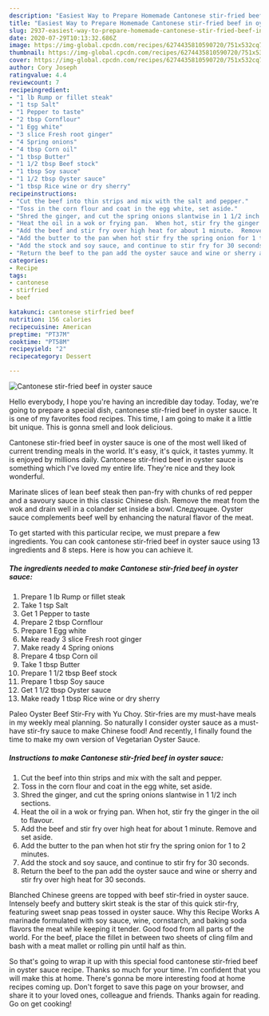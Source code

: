 ```yaml
---
description: "Easiest Way to Prepare Homemade Cantonese stir-fried beef in oyster sauce"
title: "Easiest Way to Prepare Homemade Cantonese stir-fried beef in oyster sauce"
slug: 2937-easiest-way-to-prepare-homemade-cantonese-stir-fried-beef-in-oyster-sauce
date: 2020-07-29T10:13:32.686Z
image: https://img-global.cpcdn.com/recipes/6274435810590720/751x532cq70/cantonese-stir-fried-beef-in-oyster-sauce-recipe-main-photo.jpg
thumbnail: https://img-global.cpcdn.com/recipes/6274435810590720/751x532cq70/cantonese-stir-fried-beef-in-oyster-sauce-recipe-main-photo.jpg
cover: https://img-global.cpcdn.com/recipes/6274435810590720/751x532cq70/cantonese-stir-fried-beef-in-oyster-sauce-recipe-main-photo.jpg
author: Cory Joseph
ratingvalue: 4.4
reviewcount: 7
recipeingredient:
- "1 lb Rump or fillet steak"
- "1 tsp Salt"
- "1 Pepper to taste"
- "2 tbsp Cornflour"
- "1 Egg white"
- "3 slice Fresh root ginger"
- "4 Spring onions"
- "4 tbsp Corn oil"
- "1 tbsp Butter"
- "1 1/2 tbsp Beef stock"
- "1 tbsp Soy sauce"
- "1 1/2 tbsp Oyster sauce"
- "1 tbsp Rice wine or dry sherry"
recipeinstructions:
- "Cut the beef into thin strips and mix with the salt and pepper."
- "Toss in the corn flour and coat in the egg white, set aside."
- "Shred the ginger, and cut the spring onions slantwise in 1 1/2 inch sections."
- "Heat the oil in a wok or frying pan.  When hot, stir fry the ginger in the oil to flavour."
- "Add the beef and stir fry over high heat for about 1 minute.  Remove and set aside."
- "Add the butter to the pan when hot stir fry the spring onion for 1 to 2 minutes."
- "Add the stock and soy sauce, and continue to stir fry for 30 seconds."
- "Return the beef to the pan add the oyster sauce and wine or sherry and stir fry over high heat for 30 seconds."
categories:
- Recipe
tags:
- cantonese
- stirfried
- beef

katakunci: cantonese stirfried beef 
nutrition: 156 calories
recipecuisine: American
preptime: "PT37M"
cooktime: "PT58M"
recipeyield: "2"
recipecategory: Dessert

---
```



![Cantonese stir-fried beef in oyster sauce](https://img-global.cpcdn.com/recipes/6274435810590720/751x532cq70/cantonese-stir-fried-beef-in-oyster-sauce-recipe-main-photo.jpg)

Hello everybody, I hope you're having an incredible day today. Today, we're going to prepare a special dish, cantonese stir-fried beef in oyster sauce. It is one of my favorites food recipes. This time, I am going to make it a little bit unique. This is gonna smell and look delicious.

Cantonese stir-fried beef in oyster sauce is one of the most well liked of current trending meals in the world. It's easy, it's quick, it tastes yummy. It is enjoyed by millions daily. Cantonese stir-fried beef in oyster sauce is something which I've loved my entire life. They're nice and they look wonderful.

Marinate slices of lean beef steak then pan-fry with chunks of red pepper and a savoury sauce in this classic Chinese dish. Remove the meat from the wok and drain well in a colander set inside a bowl. Следующее. Oyster sauce complements beef well by enhancing the natural flavor of the meat.


To get started with this particular recipe, we must prepare a few ingredients. You can cook cantonese stir-fried beef in oyster sauce using 13 ingredients and 8 steps. Here is how you can achieve it.

<!--inarticleads1-->

##### The ingredients needed to make Cantonese stir-fried beef in oyster sauce:

1. Prepare 1 lb Rump or fillet steak
1. Take 1 tsp Salt
1. Get 1 Pepper to taste
1. Prepare 2 tbsp Cornflour
1. Prepare 1 Egg white
1. Make ready 3 slice Fresh root ginger
1. Make ready 4 Spring onions
1. Prepare 4 tbsp Corn oil
1. Take 1 tbsp Butter
1. Prepare 1 1/2 tbsp Beef stock
1. Prepare 1 tbsp Soy sauce
1. Get 1 1/2 tbsp Oyster sauce
1. Make ready 1 tbsp Rice wine or dry sherry


Paleo Oyster Beef Stir-Fry with Yu Choy. Stir-fries are my must-have meals in my weekly meal planning. So naturally I consider oyster sauce as a must-have stir-fry sauce to make Chinese food! And recently, I finally found the time to make my own version of Vegetarian Oyster Sauce. 

<!--inarticleads2-->

##### Instructions to make Cantonese stir-fried beef in oyster sauce:

1. Cut the beef into thin strips and mix with the salt and pepper.
1. Toss in the corn flour and coat in the egg white, set aside.
1. Shred the ginger, and cut the spring onions slantwise in 1 1/2 inch sections.
1. Heat the oil in a wok or frying pan.  When hot, stir fry the ginger in the oil to flavour.
1. Add the beef and stir fry over high heat for about 1 minute.  Remove and set aside.
1. Add the butter to the pan when hot stir fry the spring onion for 1 to 2 minutes.
1. Add the stock and soy sauce, and continue to stir fry for 30 seconds.
1. Return the beef to the pan add the oyster sauce and wine or sherry and stir fry over high heat for 30 seconds.


Blanched Chinese greens are topped with beef stir-fried in oyster sauce. Intensely beefy and buttery skirt steak is the star of this quick stir-fry, featuring sweet snap peas tossed in oyster sauce. Why this Recipe Works A marinade formulated with soy sauce, wine, cornstarch, and baking soda flavors the meat while keeping it tender. Good food from all parts of the world. For the beef, place the fillet in between two sheets of cling film and bash with a meat mallet or rolling pin until half as thin. 

So that's going to wrap it up with this special food cantonese stir-fried beef in oyster sauce recipe. Thanks so much for your time. I'm confident that you will make this at home. There's gonna be more interesting food at home recipes coming up. Don't forget to save this page on your browser, and share it to your loved ones, colleague and friends. Thanks again for reading. Go on get cooking!
